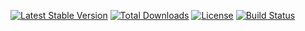[![Latest Stable Version](https://poser.pugx.org/marvin255/config-bag/v)](https://packagist.org/packages/marvin255/config-bag)
[![Total Downloads](https://poser.pugx.org/marvin255/config-bag/downloads)](https://packagist.org/packages/marvin255/config-bag)
[![License](https://poser.pugx.org/marvin255/config-bag/license)](https://packagist.org/packages/marvin255/config-bag)
[![Build Status](https://github.com/marvin255/config-bag/workflows/config_bag/badge.svg)](https://github.com/marvin255/config-bag/actions?query=workflow%3A%22config_bag%22)
